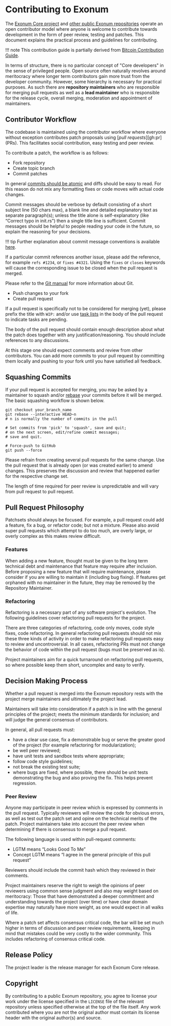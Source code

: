 # Contributing to Exonum

The [Exonum Core project][exonum-core] and [other public Exonum repositories][exonum-org]
operate an open contributor model where anyone is welcome to contribute
towards development in the form of peer review, testing and patches.
This document explains the practical process and guidelines for contributing.

!!! note
    This contribution guide is partially derived from [Bitcoin Contribution Guide](https://github.com/bitcoin/bitcoin/blob/master/CONTRIBUTING.md).

In terms of structure, there is no particular concept of "Core developers"
in the sense of privileged people. Open source often naturally revolves
around meritocracy where longer term contributors gain more trust
from the developer community. However, some hierarchy is necessary
for practical purposes. As such there are **repository maintainers**
who are responsible for merging pull requests as well as a **lead maintainer**
who is responsible for the release cycle, overall merging, moderation
and appointment of maintainers.

## Contributor Workflow

The codebase is maintained using the contributor workflow where everyone
without exception contributes patch proposals using [*pull requests*][gh:pr] (PRs).
This facilitates social contribution, easy testing and peer review.

To contribute a patch, the workflow is as follows:

- Fork repository
- Create topic branch
- Commit patches

In general [commits should be atomic](https://en.wikipedia.org/wiki/Atomic_commit#Atomic_commit_convention)
and diffs should be easy to read. For this reason do not mix any formatting fixes
or code moves with actual code changes.

Commit messages should be verbose by default consisting of a short subject line
(50 chars max), a blank line and detailed explanatory text as separate paragraph(s);
unless the title alone is self-explanatory (like “Correct typo in init.rs”)
then a single title line is sufficient.
Commit messages should be helpful to people reading your code in the future,
so explain the reasoning for your decisions.

!!! tip
    Further explanation about commit message conventions is available [here](http://chris.beams.io/posts/git-commit/).

If a particular commit references another issue, please add the reference,
for example `refs #1234`, or `fixes #4321`.
Using the `fixes` or `closes` keywords will cause the corresponding issue
to be closed when the pull request is merged.

Please refer to the [Git manual](https://git-scm.com/doc) for more information
about Git.

- Push changes to your fork
- Create pull request

If a pull request is specifically not to be considered for merging (yet),
please prefix the title with `WIP:`
and/or use [task lists][gh:task-lists]
in the body of the pull request to indicate tasks are pending.

The body of the pull request should contain enough description about what
the patch does together with any justification/reasoning.
You should include references to any discussions.

At this stage one should expect comments and review from other contributors.
You can add more commits to your pull request by committing them locally
and pushing to your fork until you have satisfied all feedback.

## Squashing Commits

If your pull request is accepted for merging, you may be asked by a maintainer
to squash and/or [rebase](https://git-scm.com/docs/git-rebase) your commits
before it will be merged. The basic squashing workflow is shown below.

```shell
git checkout your_branch_name
git rebase --interactive HEAD~n
# n is normally the number of commits in the pull

# Set commits from 'pick' to 'squash', save and quit;
# on the next screen, edit/refine commit messages;
# save and quit.

# Force-push to GitHub
git push --force
```

Please refrain from creating several pull requests for the same change.
Use the pull request that is already open (or was created earlier)
to amend changes. This preserves the discussion and review that happened earlier
for the respective change set.

The length of time required for peer review is unpredictable and will vary
from pull request to pull request.

## Pull Request Philosophy

Patchsets should always be focused. For example, a pull request could add a feature,
fix a bug, or refactor code; but not a mixture. Please also avoid super pull requests
which attempt to do too much, are overly large, or overly complex
as this makes review difficult.

### Features

When adding a new feature, thought must be given to the long term technical debt
and maintenance that feature may require after inclusion.
Before proposing a new feature that will require maintenance,
please consider if you are willing to maintain it (including bug fixing).
If features get orphaned with no maintainer in the future,
they may be removed by the Repository Maintainer.

### Refactoring

Refactoring is a necessary part of any software project's evolution.
The following guidelines cover refactoring pull requests for the project.

There are three categories of refactoring, code only moves, code style fixes,
code refactoring. In general refactoring pull requests should not mix
these three kinds of activity in order to make refactoring pull requests
easy to review and uncontroversial. In all cases, refactoring PRs must not change
the behavior of code within the pull request (bugs must be preserved as is).

Project maintainers aim for a quick turnaround on refactoring pull requests,
so where possible keep them short, uncomplex and easy to verify.

## Decision Making Process

Whether a pull request is merged into the Exonum repository
rests with the project merge maintainers and ultimately the project lead.

Maintainers will take into consideration if a patch is in line
with the general principles of the project; meets the minimum standards for inclusion;
and will judge the general consensus of contributors.

In general, all pull requests must:

- have a clear use case, fix a demonstrable bug or serve the greater good
  of the project (for example refactoring for modularization);
- be well peer reviewed;
- have unit tests and sandbox tests where appropriate;
- follow code style guidelines;
- not break the existing test suite;
- where bugs are fixed, where possible, there should be unit tests demonstrating
  the bug and also proving the fix. This helps prevent regression.

### Peer Review

Anyone may participate in peer review which is expressed by comments
in the pull request. Typically reviewers will review the code for obvious errors,
as well as test out the patch set and opine on the technical merits of the patch.
Project maintainers take into account the peer review when determining
if there is consensus to merge a pull request.

The following language is used within pull-request comments:

- LGTM means “Looks Good To Me”
- Concept LGTM means “I agree in the general principle of this pull request”

Reviewers should include the commit hash which they reviewed in their comments.

Project maintainers reserve the right to weigh the opinions of peer reviewers
using common sense judgment and also may weight based on meritocracy:
Those that have demonstrated a deeper commitment and understanding
towards the project (over time) or have clear domain expertise
may naturally have more weight, as one would expect in all walks of life.

Where a patch set affects consensus critical code, the bar will be set much higher
in terms of discussion and peer review requirements, keeping in mind that mistakes
could be very costly to the wider community. This includes refactoring
of consensus critical code.

## Release Policy

The project leader is the release manager for each Exonum Core release.

## Copyright

By contributing to a public Exonum repository, you agree to license your work under
the license specified in the `LICENSE` file of the relevant repository
unless specified otherwise at the top of the file itself.
Any work contributed where you are not the original author
must contain its license header with the original author(s) and source.

[exonum-core]: http://github.com/exonum/exonum-core/
[exonum-org]: http://github.com/exonum/
[gh:task-lists]: https://help.github.com/articles/basic-writing-and-formatting-syntax/#task-lists
